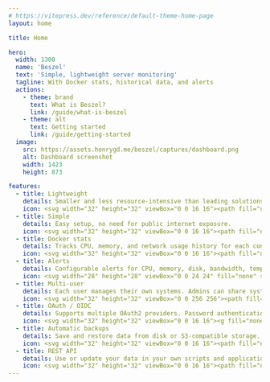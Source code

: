 ```yaml
---
# https://vitepress.dev/reference/default-theme-home-page
layout: home

title: Home

hero:
  width: 1300
  name: 'Beszel'
  text: 'Simple, lightweight server monitoring'
  tagline: With Docker stats, historical data, and alerts
  actions:
    - theme: brand
      text: What is Beszel?
      link: /guide/what-is-beszel
    - theme: alt
      text: Getting started
      link: /guide/getting-started
  image:
    src: https://assets.henrygd.me/beszel/captures/dashboard.png
    alt: Dashboard screenshot
    width: 1423
    height: 873

features:
  - title: Lightweight
    details: Smaller and less resource-intensive than leading solutions.
    icon: <svg width="32" height="32" viewBox="0 0 16 16"><path fill="none" stroke="#91d7e3" stroke-linecap="round" stroke-linejoin="round" d="M1.5 5.5H6a2 2 0 1 0-2-2m-2.5 5H12A2.5 2.5 0 1 0 9.5 6m-2 7A1.5 1.5 0 1 0 9 11.5H5.5m-4 0h2"/></svg>
  - title: Simple
    details: Easy setup, no need for public internet exposure.
    icon: <svg width="32" height="32" viewBox="0 0 16 16"><path fill="none" stroke="#eed49f" stroke-linecap="round" stroke-linejoin="round" d="M2.85 9.301a.644.65 0 0 1-.502-1.06L8.72 1.605a.322.325 0 0 1 .554.3L8.039 5.82a.644.65 0 0 0 .605.878h4.506a.644.65 0 0 1 .502 1.06L7.28 14.395a.322.325 0 0 1-.554-.3l1.236-3.916a.644.65 0 0 0-.605-.878Z"/></svg>
  - title: Docker stats
    details: Tracks CPU, memory, and network usage history for each container.
    icon: <svg width="32" height="32" viewBox="0 0 16 16"><path fill="none" stroke="#8aadf4" stroke-linecap="round" stroke-linejoin="round" d="M.5 8.5H11l.75-.5a5.35 5.35 0 0 1 0-3.5c1 .6 1 1.88 1.74 2c.77-.09 1.23.01 2 .52c0 0-.97 1.77-2.5 1.98c-1.93 3.65-4.5 5.5-6.98 5.5C0 14.5.5 8.5.5 8.5m1 0v-2m0 0h8m-6 2v-4m0 0h4m-2-2h2m-2 6v-6m2 6v-6m2 6v-2"/></svg>
  - title: Alerts
    details: Configurable alerts for CPU, memory, disk, bandwidth, temperature, and system status.
    icon: <svg width="28" height="28" viewBox="0 0 24 24" fill="none" stroke="#f5a97f" stroke-width="1.5" stroke-linecap="round" stroke-linejoin="round"><path d="M6 8a6 6 0 0 1 12 0c0 7 3 9 3 9H3s3-2 3-9"/><path d="M10.3 21a1.94 1.94 0 0 0 3.4 0"/><path d="M4 2C2.8 3.7 2 5.7 2 8"/><path d="M22 8c0-2.3-.8-4.3-2-6"/></svg>
  - title: Multi-user
    details: Each user manages their own systems. Admins can share systems across users.
    icon: <svg width="32" height="32" viewBox="0 0 256 256"><path fill="#f5bde6" d="M244.8 150.4a8 8 0 0 1-11.2-1.6A51.6 51.6 0 0 0 192 128a8 8 0 0 1-7.4-4.9 8 8 0 0 1 0-6.2 8 8 0 0 1 7.4-4.9 24 24 0 1 0-23.2-30 8 8 0 1 1-15.5-4 40 40 0 1 1 65.7 39.5 68 68 0 0 1 27.4 21.7 8 8 0 0 1-1.6 11.2M190.9 212a8 8 0 1 1-13.8 8 57 57 0 0 0-98.2 0 8 8 0 1 1-13.8-8 72 72 0 0 1 33.7-30 48 48 0 1 1 58.4 0 72 72 0 0 1 33.7 30M128 176a32 32 0 1 0-32-32 32 32 0 0 0 32 32m-56-56a8 8 0 0 0-8-8 24 24 0 1 1 23.2-30 8 8 0 1 0 15.5-4A40 40 0 1 0 37 117.5a68 68 0 0 0-27.4 21.7 8 8 0 1 0 12.8 9.6A51.6 51.6 0 0 1 64 128a8 8 0 0 0 8-8"/></svg>
  - title: OAuth / OIDC
    details: Supports multiple OAuth2 providers. Password authentication can be disabled.
    icon: <svg width="32" height="32" viewBox="0 0 16 16"><g fill="none" stroke="#cad3f5" stroke-linecap="round" stroke-linejoin="round"><path d="M10 10.5a4.5 4.5 0 1 0-4.02-2.48L1.5 12.5v2h2v-2h2v-2h2l.48-.48c.6.3 1.3.48 2.02.48"/><path d="M12 5a1 1 0 0 1-1 1a1 1 0 0 1-1-1a1 1 0 0 1 1-1a1 1 0 0 1 1 1"/></g></svg>
  - title: Automatic backups
    details: Save and restore data from disk or S3-compatible storage.
    icon: <svg width="32" height="32" viewBox="0 0 16 16"><path fill="none" stroke="#a6da95" stroke-linecap="round" stroke-linejoin="round" d="M8 6.5c3.59 0 6.5-1.4 6.5-2.68S11.59 1.5 8 1.5S1.5 2.54 1.5 3.82S4.41 6.5 8 6.5M14.5 8c0 .83-1.24 1.79-3.25 2.2s-4.49.41-6.5 0S1.5 8.83 1.5 8m13 4.18c0 .83-1.24 1.6-3.25 2c-2.01.42-4.49.42-6.5 0c-2.01-.4-3.25-1.17-3.25-2m0-8.3v8.3m13-8.3v8.3"/></svg>
  - title: REST API
    details: Use or update your data in your own scripts and applications.
    icon: <svg width="32" height="32" viewBox="0 0 16 16"><path fill="none" stroke="#c6a0f6" stroke-linecap="round" stroke-linejoin="round" d="M5.5 12.5a2 2 0 1 1-4 0a2 2 0 0 1 4 0m9 0a2 2 0 1 1-4 0a2 2 0 0 1 4 0m-4.5-9a2 2 0 1 1-4 0a2 2 0 0 1 4 0m-6.5 7l3-5.5m3 0l3 5.5"/></svg>
---
```

